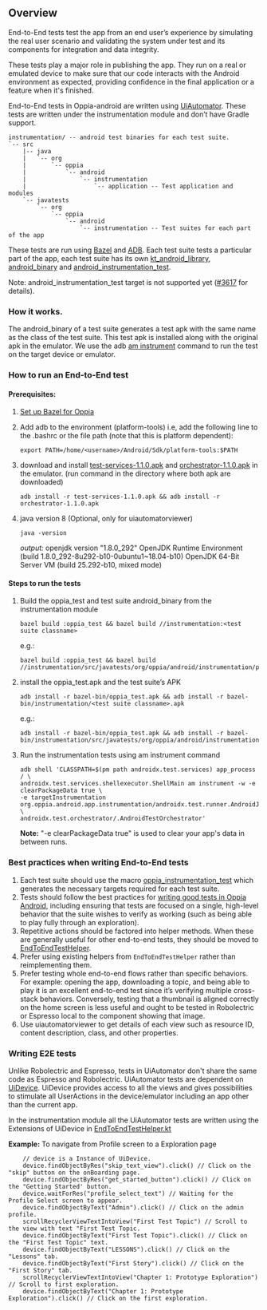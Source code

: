## Overview

End-to-End tests test the app from an end user’s experience by simulating the real user scenario and validating the system under test and its components for integration and data integrity. 

These tests play a major role in publishing the app. They run on a real or emulated device to make sure that our code interacts with the Android environment as expected, providing confidence in the final application or a feature when it's finished.

End-to-End tests in Oppia-android are written using [UiAutomator](https://developer.android.com/training/testing/ui-automator).
These tests are written under the instrumentation module and don’t have Gradle support.

```
instrumentation/ -- android test binaries for each test suite.
`-- src
    |-- java
    |   `-- org
    |       `-- oppia
    |           `-- android
    |               `-- instrumentation
    |                   `-- application -- Test application and modules
    `-- javatests
        `-- org
            `-- oppia
                `-- android
                    `-- instrumentation -- Test suites for each part of the app

```

These tests are run using [Bazel](https://bazel.build/) and [ADB](https://developer.android.com/studio/command-line/adb).
Each test suite tests a particular part of the app, each test suite has its own [kt_android_library](https://bazelbuild.github.io/rules_kotlin/kotlin#kt_android_library), [android_binary](https://docs.bazel.build/versions/main/be/android.html#android_binary) and [android_instrumentation_test](https://docs.bazel.build/versions/main/be/android.html#android_instrumentation_test).

Note: android_instrumentation_test target is not supported yet ([#3617](https://github.com/oppia/oppia-android/issues/3617) for details).

### How it works.
The android_binary of a test suite generates a test apk with the same name as the class of the test suite. This test apk is installed along with the original apk in the emulator. We use the adb [am instrument](https://developer.android.com/studio/test/command-line#AMSyntax) command to run the test on the target device or emulator.

### How to run an End-to-End test

#### Prerequisites:
1. [Set up Bazel for Oppia](https://github.com/oppia/oppia-android/wiki/Oppia-Bazel-Setup-Instructions#installation)
2. Add adb to the environment (platform-tools) i.e, add the following line to the .bashrc or the file path (note that this is platform dependent):
    ```
    export PATH=/home/<username>/Android/Sdk/platform-tools:$PATH
    ``` 
3. download and install [test-services-1.1.0.apk](https://mvnrepository.com/artifact/androidx.test.services/test-services/1.1.0) and [orchestrator-1.1.0.apk](https://mvnrepository.com/artifact/androidx.test/orchestrator/1.1.0) in the emulator. (run command in the directory where both apk are downloaded)
    ```
    adb install -r test-services-1.1.0.apk && adb install -r orchestrator-1.1.0.apk
    ```

4. java version 8 (Optional, only for uiautomatorviewer)
    ```
    java -version
    ```
    *output:*
    openjdk version "1.8.0_292"
    OpenJDK Runtime Environment (build 1.8.0_292-8u292-b10-0ubuntu1~18.04-b10)
    OpenJDK 64-Bit Server VM (build 25.292-b10, mixed mode)

#### Steps to run the tests

1. Build the oppia_test and test suite android_binary from the instrumentation module
    ```
    bazel build :oppia_test && bazel build //instrumentation:<test suite classname>
    ```
    e.g.:
    ```
    bazel build :oppia_test && bazel build //instrumentation/src/javatests/org/oppia/android/instrumentation/player:ExplorationPlayerTestBinary
    ```
2. install the oppia_test.apk and the test suite’s APK
    ```
    adb install -r bazel-bin/oppia_test.apk && adb install -r bazel-bin/instrumentation/<test suite classname>.apk
    ```
    e.g.:
    ```
    adb install -r bazel-bin/oppia_test.apk && adb install -r bazel-bin/instrumentation/src/javatests/org/oppia/android/instrumentation/player/ExplorationPlayerTestBinary.apk
    ```
3. Run the instrumentation tests using am instrument command
    ```
    adb shell 'CLASSPATH=$(pm path androidx.test.services) app_process / \
    androidx.test.services.shellexecutor.ShellMain am instrument -w -e clearPackageData true \
    -e targetInstrumentation org.oppia.android.app.instrumentation/androidx.test.runner.AndroidJUnitRunner \
    androidx.test.orchestrator/.AndroidTestOrchestrator'
    ```
    **Note:** "-e clearPackageData true" is used to clear your app's data in between runs. 

### Best practices when writing End-to-End tests
1. Each test suite should use the macro [oppia_instrumentation_test](https://github.com/oppia/oppia-android/blob/develop/instrumentation/oppia_instrumentation_test.bzl#L7) which generates the necessary targets required for each test suite.
2. Tests should follow the best practices for [writing good tests in Oppia Android](https://github.com/oppia/oppia-android/wiki/Oppia-Android-Testing), including ensuring that tests are focused on a single, high-level behavior that the suite wishes to verify as working (such as being able to play fully through an exploration).
3. Repetitive actions should be factored into helper methods. When these are generally useful for other end-to-end tests, they should be moved to [EndToEndTestHelper](https://github.com/oppia/oppia-android/blob/854071ab6adec35192be6d517ae16d2f3300ebb0/instrumentation/src/java/org/oppia/android/instrumentation/testing/EndToEndTestHelper.kt).
4. Prefer using existing helpers from ``EndToEndTestHelper`` rather than reimplementing them.
5. Prefer testing whole end-to-end flows rather than specific behaviors. For example: opening the app, downloading a topic, and being able to play it is an excellent end-to-end test since it’s verifying multiple cross-stack behaviors. Conversely, testing that a thumbnail is aligned correctly on the home screen is less useful and ought to be tested in Robolectric or Espresso local to the component showing that image.
6. Use uiautomatorviewer to get details of each view such as resource ID, content description, class, and other properties.

### Writing E2E tests
Unlike Robolectric and Espresso, tests in UiAutomator don't share the same code as Espresso and Robolectric. UiAutomator tests are dependent on [UiDevice](https://developer.android.com/reference/androidx/test/uiautomator/UiDevice). UiDevice provides access to all the views and gives possibilities to stimulate all UserActions in the device/emulator including an app other than the current app. 

In the instrumentation module all the UiAutomator tests are written using the Extensions of UiDevice in [EndToEndTestHelper.kt](https://github.com/oppia/oppia-android/blob/develop/instrumentation/src/java/org/oppia/android/instrumentation/testing/EndToEndTestHelper.kt)  

**Example:** 
To navigate from Profile screen to a Exploration page
```
    // device is a Instance of UiDevice.
    device.findObjectByRes("skip_text_view").click() // Click on the "skip" button on the onBoarding page.
    device.findObjectByRes("get_started_button").click() // Click on the "Getting Started' button.
    device.waitForRes("profile_select_text") // Waiting for the Profile Select screen to appear.
    device.findObjectByText("Admin").click() // Click on the admin profile.
    scrollRecyclerViewTextIntoView("First Test Topic") // Scroll to the view with text "First Test Topic.
    device.findObjectByText("First Test Topic").click() // Click on the "First Test Topic" text.
    device.findObjectByText("LESSONS").click() // Click on the "Lessons" tab.
    device.findObjectByText("First Story").click() // Click on the "First Story" tab.
    scrollRecyclerViewTextIntoView("Chapter 1: Prototype Exploration") // Scroll to first exploration.
    device.findObjectByText("Chapter 1: Prototype Exploration").click() // Click on the first exploration.
``` 
